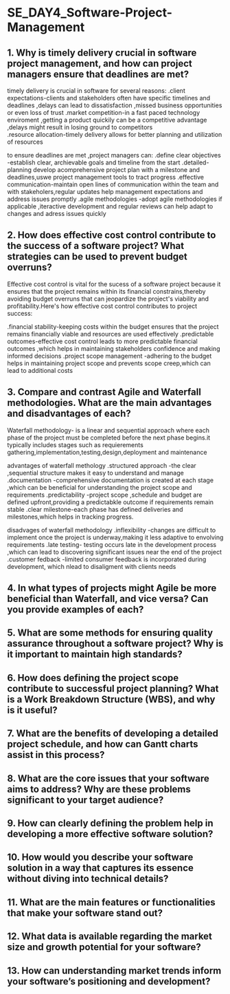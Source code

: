# SE_DAY4_Software-Project-Management
## 1. Why is timely delivery crucial in software project management, and how can project managers ensure that deadlines are met?

timely delivery is crucial in software for several reasons:
.client expectations-clients and stakeholders often have specific timelines and deadlines ,delays can lead to dissatisfaction ,missed business opportunities or even loss of trust
.market competition-in a fast paced technology enviroment ,getting a product quickily can be a competitive advantage ,delays might result in losing ground to competitors  
.resource allocation-timely delivery allows for better planning and utilization of resources

to ensure deadlines are met ,project managers can:
.define clear objectives -establish clear, archievable goals and timeline from the start
.detailed- planning develop acomprehensive project plan with a milestone and deadlines,uswe project management tools to tract progress
.effective communication-maintain open lines of communication within the team and with stakeholers,regular updates help management expectations and address issues promptly
.agile methodologies -adopt agile methodologies if applicable ,iteractive development and regular reviews can help adapt to changes and adress issues quickly

## 2. How does effective cost control contribute to the success of a software project? What strategies can be used to prevent budget overruns?
Effective cost control is vital for the sucess of a software project because it ensures that the project remains within its financial constrains,thereby avoiding budget overruns that can jeopardize the project's viability and profitability.Here's how effective cost control contributes to project success:

.financial stability-keeping costs within the budget ensures that the project remains financially viable and resources are used effectively
.predictable outcomes-effective cost control leads to more predictable financial outcomes ,which helps in maintaining stakeholders confidence and making informed decisions
.project scope management -adhering to the budget helps in maintaining project scope and prevents scope creep,which can lead to additional costs
## 3. Compare and contrast Agile and Waterfall methodologies. What are the main advantages and disadvantages of each?
Waterfall methodology- is a linear and sequential approach where each phase of the project must be completed before the next phase begins.it typically includes stages such as requierements gathering,implementation,testing,design,deployment and maintenance

advantages of waterfall methology
.structured approach -the clear ,sequential structure makes it easy to understand and manage
.documentation -comprehensive documentation is created at each stage ,which can be beneficial for understanding the project scope and requirements
.predictability -project scope ,schedule and budget are defined upfront,providing a predictabkle outcome if requirements remain stable
.clear milestone-each phase has defined deliveries and milestones,which helps in tracking progress.

disadvages of waterfall methodology
.inflexibility -changes are difficult to implement once the project is underway,making it less adaptive to envolving requirements
.late testing- testing occurs late in the development process ,which can lead to discovering significant issues near the end of the project
.customer fedback -limited consumer feedback is incorporated during development, which nlead to disaligment with clients needs
## 4. In what types of projects might Agile be more beneficial than Waterfall, and vice versa? Can you provide examples of each?
## 5. What are some methods for ensuring quality assurance throughout a software project? Why is it important to maintain high standards?
## 6. How does defining the project scope contribute to successful project planning? What is a Work Breakdown Structure (WBS), and why is it useful?
## 7. What are the benefits of developing a detailed project schedule, and how can Gantt charts assist in this process?
## 8. What are the core issues that your software aims to address? Why are these problems significant to your target audience?
## 9. How can clearly defining the problem help in developing a more effective software solution?
## 10. How would you describe your software solution in a way that captures its essence without diving into technical details?
## 11. What are the main features or functionalities that make your software stand out?
## 12. What data is available regarding the market size and growth potential for your software?
## 13. How can understanding market trends inform your software’s positioning and development?
